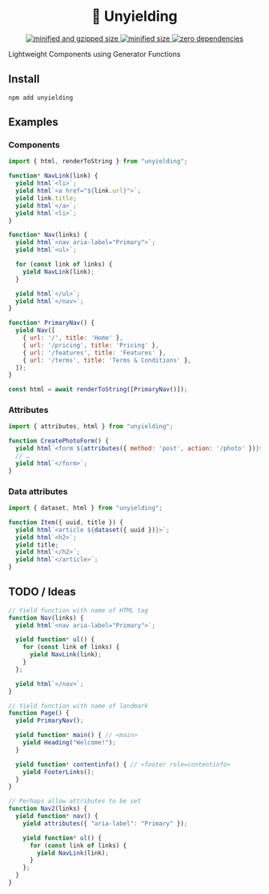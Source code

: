 <div align="center">
  <h1>💎 Unyielding</h1>
  <a href="https://bundlephobia.com/result?p=unyielding">
    <img src="https://badgen.net/bundlephobia/minzip/unyielding@0.1.1" alt="minified and gzipped size">
    <img src="https://badgen.net/bundlephobia/min/unyielding@0.1.1" alt="minified size">
    <img src="https://badgen.net/bundlephobia/dependency-count/unyielding@0.1.1" alt="zero dependencies">
  </a>
</div>

Lightweight Components using Generator Functions

## Install

```console
npm add unyielding
```

## Examples

### Components

```javascript
import { html, renderToString } from "unyielding";

function* NavLink(link) {
  yield html`<li>`;
  yield html`<a href="${link.url}">`;
  yield link.title;
  yield html`</a>`;
  yield html`<li>`;
}

function* Nav(links) {
  yield html`<nav aria-label="Primary">`;
  yield html`<ul>`;

  for (const link of links) {
    yield NavLink(link);
  }

  yield html`</ul>`;
  yield html`</nav>`;
}

function* PrimaryNav() {
  yield Nav([
    { url: '/', title: 'Home' },
    { url: '/pricing', title: 'Pricing' },
    { url: '/features', title: 'Features' },
    { url: '/terms', title: 'Terms & Conditions' },
  ]);
}

const html = await renderToString([PrimaryNav()]);
```

### Attributes

```javascript
import { attributes, html } from "unyielding";

function CreatePhotoForm() {
  yield html`<form ${attributes({ method: 'post', action: '/photo' })}>`;
  // …
  yield html`</form>`;
}
```

### Data attributes

```javascript
import { dataset, html } from "unyielding";

function Item({ uuid, title }) {
  yield html`<article ${dataset({ uuid })}>`;
  yield html`<h2>`;
  yield title;
  yield html`</h2>`;
  yield html`</article>`;
}
```

## TODO / Ideas

```javascript
// Yield function with name of HTML tag
function Nav(links) {
  yield html`<nav aria-label="Primary">`;

  yield function* ul() {
    for (const link of links) {
      yield NavLink(link);
    }
  };

  yield html`</nav>`;
}

// Yield function with name of landmark
function Page() {
  yield PrimaryNav();

  yield function* main() { // <main>
    yield Heading("Welcome!");
  }

  yield function* contentinfo() { // <footer role=contentinfo>
    yield FooterLinks();
  }
}

// Perhaps allow attributes to be set
function Nav2(links) {
  yield function* nav() {
    yield attributes({ "aria-label": "Primary" });

    yield function* ul() {
      for (const link of links) {
        yield NavLink(link);
      }
    };
  }
}
```
